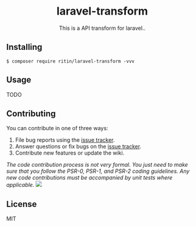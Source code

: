 <h1 align="center"> laravel-transform </h1>

<p align="center"> This is a API transform for laravel..</p>


## Installing

```shell
$ composer require ritin/laravel-transform -vvv
```

## Usage

TODO

## Contributing

You can contribute in one of three ways:

1. File bug reports using the [issue tracker](https://github.com/ritin/laravel-transform/issues).
2. Answer questions or fix bugs on the [issue tracker](https://github.com/ritin/laravel-transform/issues).
3. Contribute new features or update the wiki.

_The code contribution process is not very formal. You just need to make sure that you follow the PSR-0, PSR-1, and PSR-2 coding guidelines. Any new code contributions must be accompanied by unit tests where applicable._
![](http://www.baidu.com/img/bdlogo.gif)
## License

MIT
